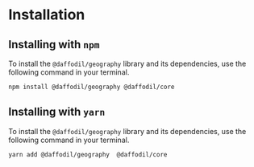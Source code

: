 # Installation

## Installing with `npm`

To install the `@daffodil/geography` library and its dependencies, use the following command in your terminal.

```bash
npm install @daffodil/geography @daffodil/core
```

## Installing with `yarn`

To install the `@daffodil/geography` library and its dependencies, use the following command in your terminal.

```bash
yarn add @daffodil/geography  @daffodil/core
```